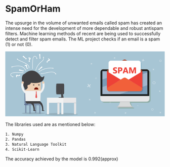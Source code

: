 # SpamOrHam
The upsurge in the volume of unwanted emails called spam has created an intense need for the development of more dependable and robust antispam filters. Machine learning methods of recent are being used to successfully detect and filter spam emails. The ML project checks if an email is a spam (1) or not (0).


![Spam mails](spam-1.png)


The libraries used are as mentioned below:

	1. Numpy
	2. Pandas
	3. Natural Language Toolkit
	4. Scikit-Learn
	
The accuracy achieved by the model is 0.992(approx)
